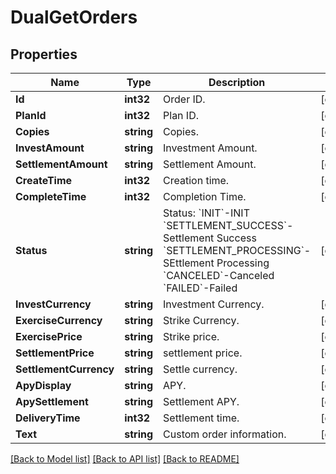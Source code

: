 # DualGetOrders

## Properties

Name | Type | Description | Notes
------------ | ------------- | ------------- | -------------
**Id** | **int32** | Order ID. | [optional] 
**PlanId** | **int32** | Plan ID. | [optional] 
**Copies** | **string** | Copies. | [optional] 
**InvestAmount** | **string** | Investment Amount. | [optional] 
**SettlementAmount** | **string** | Settlement Amount. | [optional] 
**CreateTime** | **int32** | Creation time. | [optional] 
**CompleteTime** | **int32** | Completion Time. | [optional] 
**Status** | **string** | Status:  &#x60;INIT&#x60;-INIT &#x60;SETTLEMENT_SUCCESS&#x60;-Settlement Success &#x60;SETTLEMENT_PROCESSING&#x60;-SEttlement Processing &#x60;CANCELED&#x60;-Canceled &#x60;FAILED&#x60;-Failed | [optional] 
**InvestCurrency** | **string** | Investment Currency. | [optional] 
**ExerciseCurrency** | **string** | Strike Currency. | [optional] 
**ExercisePrice** | **string** | Strike price. | [optional] 
**SettlementPrice** | **string** | settlement price. | [optional] 
**SettlementCurrency** | **string** | Settle currency. | [optional] 
**ApyDisplay** | **string** | APY. | [optional] 
**ApySettlement** | **string** | Settlement APY. | [optional] 
**DeliveryTime** | **int32** | Settlement time. | [optional] 
**Text** | **string** | Custom order information. | [optional] 

[[Back to Model list]](../README.md#documentation-for-models) [[Back to API list]](../README.md#documentation-for-api-endpoints) [[Back to README]](../README.md)


